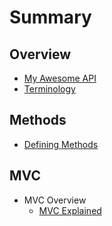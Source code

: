 # Summary

## Overview

* [My Awesome API](README.md)
* [Terminology](terminology.md)

## Methods

* [Defining Methods](methods.md)

## MVC

* MVC Overview
  * [MVC Explained](mvc/da.md)

